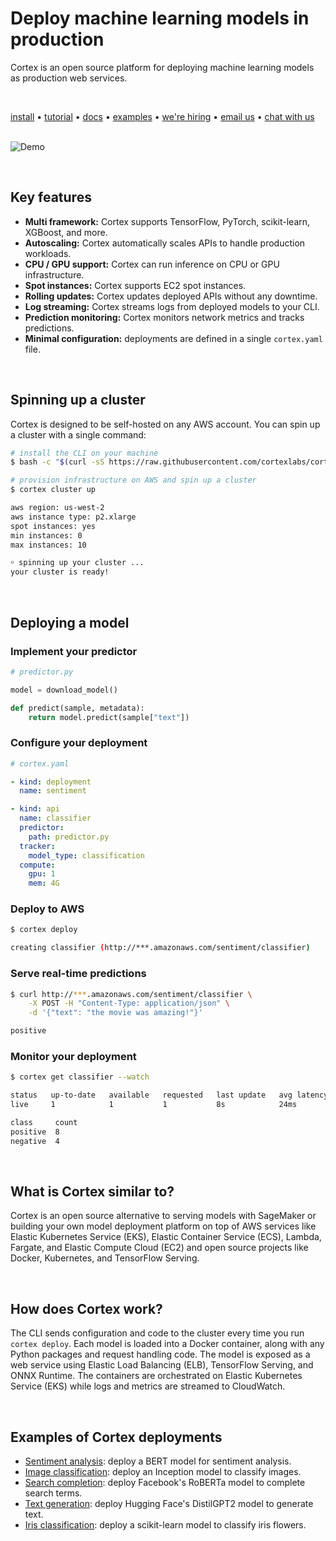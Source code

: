# Deploy machine learning models in production

Cortex is an open source platform for deploying machine learning models as production web services.

<br>

<!-- Delete on release branches -->
<!-- CORTEX_VERSION_README_MINOR -->
[install](https://www.cortex.dev/install) • [tutorial](https://www.cortex.dev/iris-classifier) • [docs](https://www.cortex.dev) • [examples](https://github.com/cortexlabs/cortex/tree/0.11/examples) • [we're hiring](https://angel.co/cortex-labs-inc/jobs) • [email us](mailto:hello@cortex.dev) • [chat with us](https://gitter.im/cortexlabs/cortex)<br><br>

<!-- Set header Cache-Control=no-cache on the S3 object metadata (see https://help.github.com/en/articles/about-anonymized-image-urls) -->
![Demo](https://d1zqebknpdh033.cloudfront.net/demo/gif/v0.8.gif)

<br>

## Key features

* **Multi framework:** Cortex supports TensorFlow, PyTorch, scikit-learn, XGBoost, and more.
* **Autoscaling:** Cortex automatically scales APIs to handle production workloads.
* **CPU / GPU support:** Cortex can run inference on CPU or GPU infrastructure.
* **Spot instances:** Cortex supports EC2 spot instances.
* **Rolling updates:** Cortex updates deployed APIs without any downtime.
* **Log streaming:** Cortex streams logs from deployed models to your CLI.
* **Prediction monitoring:** Cortex monitors network metrics and tracks predictions.
* **Minimal configuration:** deployments are defined in a single `cortex.yaml` file.

<br>

## Spinning up a cluster

Cortex is designed to be self-hosted on any AWS account. You can spin up a cluster with a single command:

<!-- CORTEX_VERSION_README_MINOR -->
```bash
# install the CLI on your machine
$ bash -c "$(curl -sS https://raw.githubusercontent.com/cortexlabs/cortex/0.11/get-cli.sh)"

# provision infrastructure on AWS and spin up a cluster
$ cortex cluster up

aws region: us-west-2
aws instance type: p2.xlarge
spot instances: yes
min instances: 0
max instances: 10

￮ spinning up your cluster ...
your cluster is ready!
```

<br>

## Deploying a model

### Implement your predictor

```python
# predictor.py

model = download_model()

def predict(sample, metadata):
    return model.predict(sample["text"])
```

### Configure your deployment

```yaml
# cortex.yaml

- kind: deployment
  name: sentiment

- kind: api
  name: classifier
  predictor:
    path: predictor.py
  tracker:
    model_type: classification
  compute:
    gpu: 1
    mem: 4G
```

### Deploy to AWS

```bash
$ cortex deploy

creating classifier (http://***.amazonaws.com/sentiment/classifier)
```

### Serve real-time predictions

```bash
$ curl http://***.amazonaws.com/sentiment/classifier \
    -X POST -H "Content-Type: application/json" \
    -d '{"text": "the movie was amazing!"}'

positive
```

### Monitor your deployment

```bash
$ cortex get classifier --watch

status   up-to-date   available   requested   last update   avg latency
live     1            1           1           8s            24ms

class     count
positive  8
negative  4
```

<br>

## What is Cortex similar to?

Cortex is an open source alternative to serving models with SageMaker or building your own model deployment platform on top of AWS services like Elastic Kubernetes Service (EKS), Elastic Container Service (ECS), Lambda, Fargate, and Elastic Compute Cloud (EC2) and open source projects like Docker, Kubernetes, and TensorFlow Serving.

<br>

## How does Cortex work?

The CLI sends configuration and code to the cluster every time you run `cortex deploy`. Each model is loaded into a Docker container, along with any Python packages and request handling code. The model is exposed as a web service using Elastic Load Balancing (ELB), TensorFlow Serving, and ONNX Runtime. The containers are orchestrated on Elastic Kubernetes Service (EKS) while logs and metrics are streamed to CloudWatch.

<br>

## Examples of Cortex deployments

<!-- CORTEX_VERSION_README_MINOR x5 -->
* [Sentiment analysis](https://github.com/cortexlabs/cortex/tree/0.11/examples/tensorflow/sentiment-analyzer): deploy a BERT model for sentiment analysis.
* [Image classification](https://github.com/cortexlabs/cortex/tree/0.11/examples/tensorflow/image-classifier): deploy an Inception model to classify images.
* [Search completion](https://github.com/cortexlabs/cortex/tree/0.11/examples/tensorflow/search-completer): deploy Facebook's RoBERTa model to complete search terms.
* [Text generation](https://github.com/cortexlabs/cortex/tree/0.11/examples/pytorch/text-generator): deploy Hugging Face's DistilGPT2 model to generate text.
* [Iris classification](https://github.com/cortexlabs/cortex/tree/0.11/examples/sklearn/iris-classifier): deploy a scikit-learn model to classify iris flowers.
